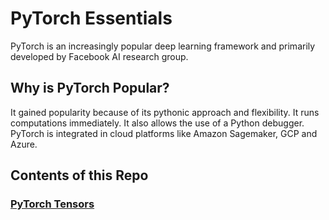 # PyTorch Essentials
PyTorch is an increasingly popular deep learning framework and primarily developed by Facebook AI research group.

## Why is PyTorch Popular?
It gained popularity because of its pythonic approach and flexibility. It runs computations immediately. It also allows the use of a Python debugger. PyTorch is integrated in cloud platforms like Amazon Sagemaker, GCP and Azure. 

## Contents of this Repo
### [PyTorch Tensors](PyTorch_Tensors.ipynb)


